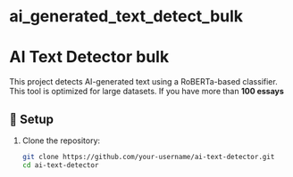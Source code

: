 # ai_generated_text_detect_bulk

# AI Text Detector bulk

This project detects AI-generated text using a RoBERTa-based classifier.
This tool is optimized for large datasets. If you have more than **100 essays**  

## 📌 Setup

1. Clone the repository:
   ```sh
   git clone https://github.com/your-username/ai-text-detector.git
   cd ai-text-detector
